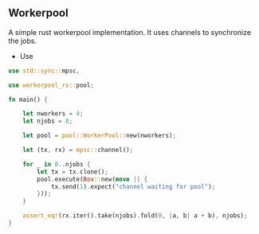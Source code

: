 ## Workerpool
A simple rust workerpool implementation. It uses channels to synchronize the jobs.


* Use
```rust
use std::sync::mpsc,

use workerpool_rs::pool;

fn main() {

    let nworkers = 4;
    let njobs = 8;

    let pool = pool::WorkerPool::new(nworkers);

    let (tx, rx) = mpsc::channel();

    for _ in 0..njobs {
        let tx = tx.clone();
        pool.execute(Box::new(move || {
            tx.send(1).expect("channel waiting for pool");
        }));
    }

    assert_eq!(rx.iter().take(njobs).fold(0, |a, b| a + b), njobs);
}
```
